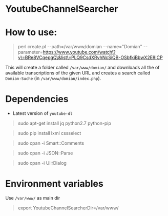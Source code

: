 # YoutubeChannelSearcher

# How to use:

> perl create.pl --path=/var/www/domian --name="Domian" --parameter=https://www.youtube.com/watch\?v\=BRe8VCqepgQ\&list\=PLQ9CsdXRvhNcSiQB-OSbfkiBbwX2E8ICP

This will create a folder called `/var/www/domian/` and downloads all the of available transcriptions of the given URL and creates a search called
`Domian-Suche` (in `/var/www/domian/index.php`).

# Dependencies

- Latest version of `youtube-dl`

> sudo apt-get install jq python2.7 python-pip

> sudo pip install lxml cssselect

> sudo cpan -i Smart::Comments

> sudo cpan -i JSON::Parse

> sudo cpan -i UI::Dialog

# Environment variables

Use `/var/www/` as main dir

> export YoutubeChannelSearcherDir=/var/www/

